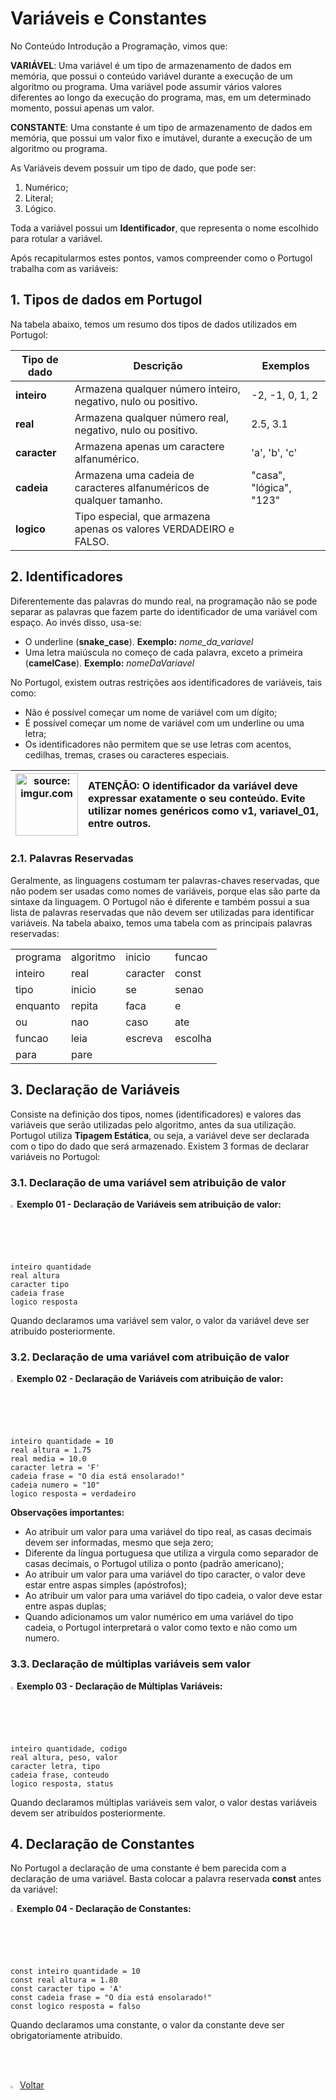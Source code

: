 <h1>Variáveis e Constantes</h1>



No Conteúdo Introdução a Programação, vimos que:

**VARIÁVEL**: Uma variável é um tipo de armazenamento de dados em memória, que possui o conteúdo variável durante a execução de um algoritmo ou programa. Uma variável pode assumir vários valores diferentes ao longo da execução do programa, mas, em um determinado momento, possui apenas um valor. 

**CONSTANTE**: Uma constante é um tipo de armazenamento de dados em memória, que possui um valor fixo e imutável, durante a execução de um algoritmo ou programa.

As Variáveis devem possuir um tipo de dado, que pode ser:

1. Numérico;
2. Literal;
3. Lógico.

Toda a variável possui um **Identificador**, que representa o nome escolhido para rotular a variável.

Após recapitularmos estes pontos, vamos compreender como o Portugol trabalha com as variáveis:

<h2>1. Tipos de dados em Portugol</h2>

Na tabela abaixo, temos um resumo dos tipos de dados utilizados em Portugol:

| Tipo de dado | Descrição                                                    | Exemplos                |
| ------------ | ------------------------------------------------------------ | ----------------------- |
| **inteiro**  | Armazena qualquer número inteiro, negativo, nulo ou positivo. | -2, -1, 0, 1, 2         |
| **real**     | Armazena qualquer número real, negativo, nulo ou positivo.   | 2.5, 3.1                |
| **caracter** | Armazena apenas um caractere alfanumérico.                   | 'a', 'b', 'c'           |
| **cadeia**   | Armazena uma cadeia de caracteres alfanuméricos de qualquer tamanho. | "casa", "lógica", "123" |
| **logico**   | Tipo especial, que armazena apenas os valores VERDADEIRO e FALSO. |                         |



<h2>2. Identificadores</h2>

Diferentemente das palavras do mundo real, na programação não se pode separar as palavras que fazem parte do identificador de uma variável com espaço. Ao invés disso, usa-se:

- O underline (**snake_case**). **Exemplo:** *nome_da_variavel*
- Uma letra maiúscula no começo de cada palavra, exceto a primeira (**camelCase**). **Exemplo:** *nomeDaVariavel*

No Portugol, existem outras restrições aos identificadores de variáveis, tais como:

- Não é possível começar um nome de variável com um dígito;
- É possível começar um nome de variável com um underline ou uma letra;
- Os identificadores não permitem que se use letras com acentos, cedilhas, tremas, crases ou caracteres especiais.

| <img src="https://i.imgur.com/hOgWvSc.png" title="source: imgur.com" width="100px"/> | <div align="left"> **ATENÇÃO:** O identificador da variável deve expressar exatamente o seu conteúdo. Evite utilizar nomes genéricos como v1, variavel_01, entre outros.</div> |
| ------------------------------------------------------------ | ------------------------------------------------------------ |



<h3>2.1. Palavras Reservadas</h3>

Geralmente, as linguagens costumam ter palavras-chaves reservadas, que não podem ser usadas como nomes de variáveis, porque elas são parte da sintaxe da linguagem. O Portugol não é diferente e também possui a sua lista de palavras reservadas que não devem ser utilizadas para identificar variáveis. Na tabela abaixo, temos uma tabela com as principais palavras reservadas:

<table>
	<tr>
		<td>programa</td>
		<td>algoritmo</td>
		<td>inicio</td>
		<td>funcao</td>
	</tr>
	<tr>
		<td>inteiro</td>
		<td>real</td>
		<td>caracter</td>
		<td>const</td>
	</tr>
	<tr>
		<td>tipo</td>
		<td>inicio</td>
		<td>se</td>
		<td>senao</td>
	</tr>
	<tr>
		<td>enquanto</td>
		<td>repita</td>
		<td>faca</td>
		<td>e</td>
	</tr>
	<tr>
		<td>ou</td>
		<td>nao</td>
		<td>caso</td>
		<td>ate</td>
	</tr>
	<tr>
		<td>funcao</td>
		<td>leia</td>
		<td>escreva</td>
		<td>escolha</td>
	</tr>
	<tr>
		<td>para</td>
		<td>pare</td>
		<td></td>
		<td></td>
	</tr>
</table>


<h2>3. Declaração de Variáveis</h2>

Consiste na definição dos tipos, nomes (identificadores) e valores das variáveis que serão utilizadas pelo algoritmo, antes da sua utilização. Portugol utiliza **Tipagem Estática**, ou seja, a variável deve ser declarada com o tipo do dado que será armazenado. Existem 3 formas de declarar variáveis no Portugol:

<h3>3.1. Declaração de uma variável sem atribuição de valor</h3>

<img src="https://i.imgur.com/84jPbK6.png" title="source: imgur.com" width="2%"/>**Exemplo 01 - Declaração de Variáveis sem atribuição de valor:** 

```pseudocode
inteiro quantidade
real altura 
caracter tipo
cadeia frase
logico resposta
```

Quando declaramos uma variável sem valor, o valor da variável deve ser atribuído posteriormente.

<h3>3.2. Declaração de uma variável com atribuição de valor</h3>

<img src="https://i.imgur.com/84jPbK6.png" title="source: imgur.com" width="2%"/>**Exemplo 02 - Declaração de Variáveis com atribuição de valor:** 

```pseudocode
inteiro quantidade = 10
real altura = 1.75
real media = 10.0
caracter letra = 'F'
cadeia frase = "O dia está ensolarado!"
cadeia numero = "10"
logico resposta = verdadeiro
```

**Observações importantes:**

- Ao atribuir um valor para uma variável do tipo real, as casas decimais devem ser informadas, mesmo que seja zero;
- Diferente da língua portuguesa que utiliza a virgula como separador de casas decimais, o Portugol utiliza o ponto (padrão americano);
- Ao atribuir um valor para uma variável do tipo caracter, o valor deve estar entre aspas simples (apóstrofos);
- Ao atribuir um valor para uma variável do tipo cadeia, o valor deve estar entre aspas duplas;
- Quando adicionamos um valor numérico em uma variável do tipo cadeia, o Portugol interpretará o valor como texto e não como um numero.

<h3>3.3. Declaração de múltiplas variáveis sem valor</h3>

<img src="https://i.imgur.com/84jPbK6.png" title="source: imgur.com" width="2%"/>**Exemplo 03 - Declaração de Múltiplas Variáveis:** 

```pseudocode
inteiro quantidade, codigo
real altura, peso, valor 
caracter letra, tipo
cadeia frase, conteudo
logico resposta, status
```

Quando declaramos múltiplas variáveis sem valor, o valor destas variáveis devem ser atribuídos posteriormente.

<h2>4. Declaração de Constantes</h2>

No Portugol a declaração de uma constante é bem parecida com a declaração de uma variável. Basta colocar a palavra reservada **const** antes da variável:      

<img src="https://i.imgur.com/84jPbK6.png" title="source: imgur.com" width="2%"/>**Exemplo 04 - Declaração de Constantes:** 

```pseudocode
const inteiro quantidade = 10
const real altura = 1.80
const caracter tipo = 'A'
const cadeia frase = "O dia está ensolarado!"
const logico resposta = falso
```

Quando declaramos uma constante, o valor da constante deve ser obrigatoriamente atribuído.

<br /><br />

<div align="left"><a href="README.md"><img src="https://i.imgur.com/XMgF3gl.png" title="source: imgur.com" width="3%"/>Voltar</a></div>
